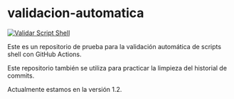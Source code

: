 # validacion-automatica

[![Validar Script Shell](https://github.com/salmamax/validacion-automatica/actions/workflows/validate.yml/badge.svg)](https://github.com/salmamax/validacion-automatica/actions/workflows/validate.yml)

Este es un repositorio de prueba para la validación automática de scripts shell con GitHub Actions.

Este repositorio también se utiliza para practicar la limpieza del historial de commits.

Actualmente estamos en la versión 1.2. 
